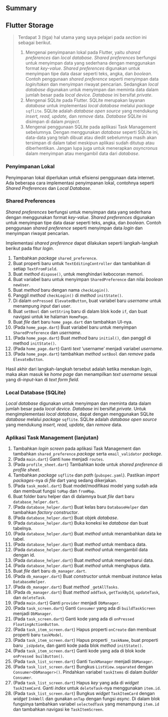 ## Summary

## Flutter Storage

> 
> Terdapat 3 (tiga) hal utama yang saya pelajari pada *section* ini sebagai berikut.
>
>1. Mengenai penyimpanan lokal pada Flutter, yaitu *shared preferences* dan *local database*. *Shared preferences* berfungsi untuk menyimpan data yang sederhana dengan menggunakan format *key-value*. *Shared preferences* digunakan untuk menyimpan tipe data dasar seperti teks, angka, dan *boolean*. Contoh penggunaan *shared preference* seperti menyimpan data *login/token* dan menyimpan riwayat pencarian. Sedangkan *local database* digunakan untuk menyimpan dan meminta data dalam jumlah besar pada *local device. Database* ini bersifat *private*.
>2. Mengenai SQLite pada Flutter. SQLite merupakan layanan *database* untuk implementasi *local database* melalui *package* `sqflite`. SQLite adalah *database open source* yang mendukung *insert, read, update,* dan *remove* data. *Database* SQLite ini disimpan di dalam *project*.
>3. Mengenai penggunaan SQLite pada aplikasi Task Management sebelumnya. Dengan menggunakan *database* seperti SQLite ini, data-data yang telah dibuat atau diedit sebelumnya masih akan tersimpan di dalam tabel meskipun aplikasi sudah ditutup atau diberhentikan. Jangan lupa juga untuk menerapkan *asyncronus* dalam menyimpan atau mengambil data dari *database*.

### **Penyimpanan Lokal**

Penyimpanan lokal diperlukan untuk efisiensi penggunaan data internet. Ada beberapa cara implementasi penyimpanan lokal, contohnya seperti *Shared Preferences* dan *Local Database*.



### **Shared Preferences**

*Shared preferences* berfungsi untuk menyimpan data yang sederhana dengan menggunakan format *key-value*. *Shared preferences* digunakan untuk menyimpan tipe data dasar seperti teks, angka, dan *boolean*. Contoh penggunaan *shared preference* seperti menyimpan data *login* dan menyimpan riwayat pencarian.

Implementasi *shared preference* dapat dilakukan seperti langkah-langkah berikut pada fitur *login*.

1. Tambahkan *package* `shared_preference`.
2. Buat properti baru untuk `TextEditingController` dan tambahkan di setiap `TextFromField`.
3. Buat *method* `dispose()`, untuk menghindari kebocoran memori.
4. Buat variabel baru untuk menyimpan `SharedPreference` dan nilai *boolean* `newUser`.
5. Buat *method* baru dengan nama `checkLogin()`.
6. Panggil *method* `checkLogin()` di *method* `initState()`.
7. Di dalam `onPressed ElevatedButton`, buat variabel baru *username* untuk menampung *input* dari *user*.
8. Buat `setBool` dan `setString` baru di dalam blok kode `if`, dan buat navigasi untuk ke halaman `HomePage`.
9. Buat *file* dart baru `home_page.dart` dan tambahkan UI-nya.
10. (Pada `home_page.dart`) Buat variabel baru untuk menyimpan `SharedPreference` dan *username*.
11. (Pada `home_page.dart`) Buat *method* baru `initial()`, dan panggil di method `initState()`.
12. (Pada `home_page.dart`) Ganti *text* ‘username’ menjadi variabel *username.*
13. (Pada `home_page.dart`) tambahkan *method* `setBool` dan *remove* pada `ElevateButton`.

Hasil akhir dari langkah-langkah tersebut adalah ketika menekan *login*, maka akan masuk ke *home page* dan menampilkan *text* *username* sesuai yang di-*input*-kan di *text form field.*

### **Local Database (SQLite)**

*Local database* digunakan untuk menyimpan dan meminta data dalam jumlah besar pada *local device. Database* ini bersifat *private*. Untuk mengimplementasi *local database*, dapat dengan menggunakan SQLite *database* melalui *package* `sqflite`. SQLite adalah *database open source* yang mendukung *insert, read, update,* dan *remove* data.


### **Aplikasi Task Management (lanjutan)**

1. Tambahkan *login screen* pada aplikasi Task Management dan tambahkan `shared_preference` *package* serta `email_validator` *package*.
2. (Pada `main.dart`) Ganti `home` menjadi `routes`.
3. (Pada `profile_sheet.dart`) Tambahkan kode untuk *shared preference* di *profile sheet*.
4. Tambahkan *package* `sqflite` dan *path* (`pubspec.yaml`). Pastikan *import packages*-nya di *file* dart yang sedang dikerjakan.
5. (Pada `task_model.dart`) Buat model/modifikasi model yang sudah ada dan membuat fungsi `toMap` dan `fromMap`.
6. Buat folder baru helper dan di dalamnya buat *file* dart baru `database_helper.dart`.
7. (Pada `database_helper.dart`) Buat kelas baru `DatabaseHelper` dan tambahkan *factory constructor*.
8. (Pada `database_helper.dart`) Buat objek *database*.
9. (Pada `database_helper.dart`) Buka koneksi ke *database* dan buat tabelnya.
10. (Pada `database_helper.dart`) Buat *method* untuk menambahkan data ke tabel.
11. (Pada `database_helper.dart`) Buat *method* untuk membaca data.
12. (Pada `database_helper.dart`) Buat *method* untuk mengambil data dengan id.
13. (Pada `database_helper.dart`) Buat *method* untuk memperbarui data.
14. (Pada `database_helper.dart`) Buat *method* untuk menghapus data.
15. Buat *file* dart baru `db_manager.dart`.
16. (Pada `db_manager.dart`) Buat *constructor* untuk membuat *instance* kelas `DatabaseHelper`.
17. (Pada `db_manager.dart`) Buat *method* `_getAllTasks`.
18. (Pada `db_manager.dart`) Buat *method* `addTask`, `getTaskById`, `updateTask`, dan `deleteTask`.
19. (Pada `main.dart`) Ganti `provider` menjadi `DbManager`.
20. (Pada `task_screen.dart`) Ganti `Consumer` yang ada di `buildTaskScreen` menjadi `DbManager`.
21. (Pada `task_screen.dart`) Ganti kode yang ada di `onPressed FloatingActionButton`.
22. (Pada `task_item_screen.dart`) Hapus properti `onCreate` dan membuat properti baru `taskModel`.
23. (Pada `task_item_screen.dart`) Hapus properti `_taskName`, buat properti baru `_isUpdate`, dan ganti kode pada blok *method* `initState()`.
24. (Pada `task_item_screen.dart`) Ganti kode yang ada di blok kode `onPressed builButton()`.
25. (Pada `task_list_screen.dart`) Ganti `TaskManager` menjadi `DbManager`.
26. (Pada `task_list_screen.dart`) Bungkus `ListView.separated` dengan `Consumer<DbManager>()`. Pindahkan variabel `taskItems` di dalam *builder* `Consumer`.
27. (Pada `task_list_screen.dart`) Hapus *key* yang ada di *widget* `TaskItemCard`. Ganti *index* untuk `deleteTask`-nya menggunakan `item.id`.
28. (Pada `task_list_screen.dart`) Bungkus *widget* `TaskItemCard` dengan *widget* `InkWell` dan gunakan `onTap` dengan fungsi *async*. Di dalam blok fungsinya tambahkan variabel `selectedTask` yang menampung `item.id` dan tambahkan navigasi ke `TaskItemScreen`.